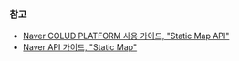 ### 참고
* [Naver COLUD PLATFORM 사용 가이드, "Static Map API"](https://guide.ncloud-docs.com/docs/maps-static-api)
* [Naver API 가이드, "Static Map"](https://api.ncloud-docs.com/docs/ai-naver-mapsstaticmap-raster)
